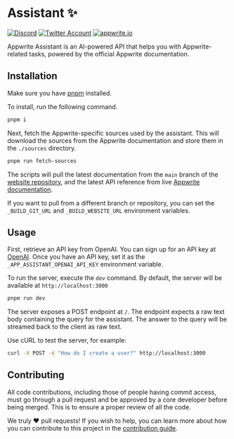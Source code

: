 # Assistant ✨

[![Discord](https://img.shields.io/discord/564160730845151244?label=discord&style=flat-square)](https://appwrite.io/discord)
[![Twitter Account](https://img.shields.io/twitter/follow/appwrite?color=00acee&label=twitter&style=flat-square)](https://twitter.com/appwrite)
[![appwrite.io](https://img.shields.io/badge/appwrite-.io-f02e65?style=flat-square)](https://appwrite.io)

Appwrite Assistant is an AI-powered API that helps you with Appwrite-related tasks, powered by the official Appwrite documentation.

## Installation

Make sure you have [pnpm](https://pnpm.io/) installed.

To install, run the following command.

```bash
pnpm i
```

Next, fetch the Appwrite-specific sources used by the assistant. This will download the sources from the Appwrite documentation and store them in the `./sources` directory.

```bash
pnpm run fetch-sources
```

The scripts will pull the latest documentation from the `main` branch of the [website repository](https://github.com/appwrite/website), and the latest API reference from live [Appwrite documentation](https://appwrite.io/docs). 

If you want to pull from a different branch or repository, you can set the `_BUILD_GIT_URL` and `_BUILD_WEBSITE_URL` environment variables.

## Usage

First, retrieve an API key from OpenAI. You can sign up for an API key at [OpenAI](https://beta.openai.com/signup/). Once you have an API key, set it as the `_APP_ASSISTANT_OPENAI_API_KEY` environment variable.

To run the server, execute the `dev` command. By default, the server will be available at `http://localhost:3000` 

```bash
pnpm run dev
```

The server exposes a POST endpoint at `/`. The endpoint expects a raw text body containing the query for the assistant. The answer to the query will be streamed back to the client as raw text.

Use cURL to test the server, for example:

```bash
curl -X POST -d "How do I create a user?" http://localhost:3000
```

## Contributing

All code contributions, including those of people having commit access, must go through a pull request and be approved by a core developer before being merged. This is to ensure a proper review of all the code.

We truly ❤️ pull requests! If you wish to help, you can learn more about how you can contribute to this project in the [contribution guide](CONTRIBUTING.md).
